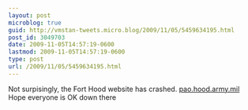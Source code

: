 ```yaml
---
layout: post
microblog: true
guid: http://vmstan-tweets.micro.blog/2009/11/05/5459634195.html
post_id: 3049703
date: 2009-11-05T14:57:19-0600
lastmod: 2009-11-05T14:57:19-0600
type: post
url: /2009/11/05/5459634195.html
---
```

Not surpisingly, the Fort Hood website has crashed. [pao.hood.army.mil](http://pao.hood.army.mil/) Hope everyone is OK down there

